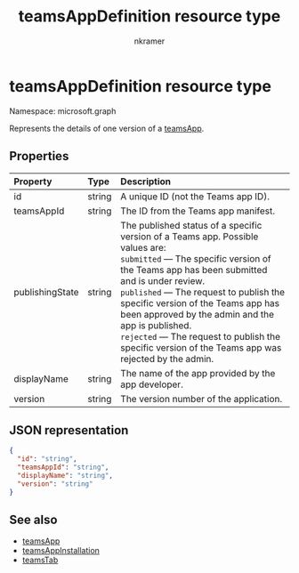 ﻿---
title: "teamsAppDefinition resource type"
description: "Represents the details of one version of a teamsApp."
author: "nkramer"
localization_priority: Normal
ms.prod: "microsoft-teams"
doc_type: resourcePageType
---

# teamsAppDefinition resource type

Namespace: microsoft.graph

Represents the details of one version of a [teamsApp](teamsapp.md).

## Properties

| Property        | Type   | Description                                                                                                                                                                                                                                                                                                                                                                                                                          |
| :-------------- | :----- | :----------------------------------------------------------------------------------------------------------------------------------------------------------------------------------------------------------------------------------------------------------------------------------------------------------------------------------------------------------------------------------------------------------------------------------- |
| id              | string | A unique ID (not the Teams app ID).                                                                                                                                                                                                                                                                                                                                                                                                  |
| teamsAppId      | string | The ID from the Teams app manifest.                                                                                                                                                                                                                                                                                                                                                                                                  |
| publishingState | string | The published status of a specific version of a Teams app. Possible values are:</br>`submitted` — The specific version of the Teams app has been submitted and is under review. </br>`published`  — The request to publish the specific version of the Teams app has been approved by the admin and the app is published. </br> `rejected` — The request to publish the specific version of the Teams app was rejected by the admin. |
| displayName     | string | The name of the app provided by the app developer.                                                                                                                                                                                                                                                                                                                                                                                   |
| version         | string | The version number of the application.                                                                                                                                                                                                                                                                                                                                                                                               |

## JSON representation

<!-- {
  "blockType": "resource",
  "@odata.type": "microsoft.graph.teamsAppDefinition",
  "baseType": "microsoft.graph.entity"
}-->

```json
{
  "id": "string",
  "teamsAppId": "string",
  "displayName": "string",
  "version": "string"
}
```

## See also

- [teamsApp](teamsapp.md)
- [teamsAppInstallation](teamsappinstallation.md)
- [teamsTab](../resources/teamstab.md)

<!-- uuid: 8fcb5dbc-d5aa-4681-8e31-b001d5168d79
2015-10-25 14:57:30 UTC -->

<!-- {
  "type": "#page.annotation",
  "description": "teamsApp resource",
  "keywords": "",
  "section": "documentation",
  "tocPath": ""
}-->
